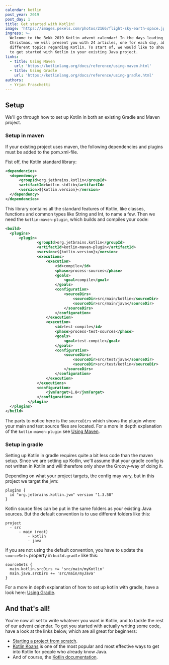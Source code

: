 ```yaml
---
calendar: kotlin
post_year: 2019
post_day: 1
title: Get started with Kotlin!
image: 'https://images.pexels.com/photos/2166/flight-sky-earth-space.jpg'
ingress: >-
  Welcome to the Bekk 2019 Kotlin advent calendar! In the days leading up to
  Christmas, we will present you with 24 articles, one for each day, about
  different topics regarding Kotlin. To start of, we would like to show you how
  to get started with Kotlin in your existing Java project.
links:
  - title: Using Maven
    url: 'https://kotlinlang.org/docs/reference/using-maven.html'
  - title: Using Gradle
    url: 'https://kotlinlang.org/docs/reference/using-gradle.html'
authors:
  - Yrjan Fraschetti
---
```

## Setup

We'll go through how to set up Kotlin in both an existing Gradle and Maven project.

  ### Setup in maven
  If your existing project uses maven, the following dependencies and plugins must be added to the pom.xml-file.

  Fist off, the Kotlin standard library:
  ```xml
  <dependencies>
    <dependency>
        <groupId>org.jetbrains.kotlin</groupId>
        <artifactId>kotlin-stdlib</artifactId>
        <version>${kotlin.version}</version>
    </dependency>
  </dependencies>
  ```
  This library contains all the standard features of Kotlin, like classes, functions and common types like String and Int, to name a few.
  Then we need the `kotlin-maven-plugin`, which builds and compiles your code:
  ```xml
  <build>
    <plugins>
        <plugin>
                <groupId>org.jetbrains.kotlin</groupId>
                <artifactId>kotlin-maven-plugin</artifactId>
                <version>${kotlin.version}</version>
                <executions>
                    <execution>
                        <id>compile</id>
                        <phase>process-sources</phase>
                        <goals>
                            <goal>compile</goal>
                        </goals>
                        <configuration>
                            <sourceDirs>
                                <sourceDir>src/main/kotlin</sourceDir>
                                <sourceDir>src/main/java</sourceDir>
                            </sourceDirs>
                        </configuration>
                    </execution>
                    <execution>
                        <id>test-compile</id>
                        <phase>process-test-sources</phase>
                        <goals>
                            <goal>test-compile</goal>
                        </goals>
                        <configuration>
                            <sourceDirs>
                                <sourceDir>src/test/java</sourceDir>
                                <sourceDir>src/test/kotlin</sourceDir>
                            </sourceDirs>
                        </configuration>
                    </execution>
                </executions>
                <configuration>
                    <jvmTarget>1.8</jvmTarget>
                </configuration>
            </plugin>
    </plugins>
  </build>
  ```
  The parts to notice here is the `sourceDirs` which shows the plugin where your main and test source files are located.
  For a more in depth explanation of the `kotlin-maven-plugin` see [Using Maven](https://kotlinlang.org/docs/reference/using-maven.html).

  ### Setup in gradle
  Setting up Kotlin in gradle requires quite a bit less code than the maven setup. Since we are setting up Kotlin, we'll assume that your gradle config is not written in Kotlin and will therefore only show the Groovy-way of doing it.

  Depending on what your project targets, the config may vary, but in this project we target the jvm:
  ```
  plugins {
    id "org.jetbrains.kotlin.jvm" version "1.3.50"
  }
  ```

  Kotlin source files can be put in the same folders as your existing Java sources. But the default convention is to use different folders like this:
  ```
  project
    - src
        - main (root)
            - kotlin
            - java
  ```

  If you are not using the default convention, you have to update the `sourceSets` property in `build.gradle` like this:
  ```
  sourceSets {
    main.kotlin.srcDirs += 'src/main/myKotlin'
    main.java.srcDirs += 'src/main/myJava'
  }
  ```

  For a more in depth explanation of how to set up kotlin with gradle, have a look here: [Using Gradle](https://kotlinlang.org/docs/reference/using-gradle.html).

## And that's all!
You're now all set to write whatever you want in Kotlin, and to tackle the rest of our advent calendar. To get you started with actually writing some code, have a look at the links below, which are all great for beginners:
- [Starting a project from scratch](https://kotlinlang.org/docs/tutorials/getting-started.html).
- [Kotlin Koans](https://kotlinlang.org/docs/tutorials/koans.html) is one of the most popular and most effective ways to get into Kotlin for people who already know Java.
- And of course, the [Kotlin documentation](https://kotlinlang.org/docs/reference/).
